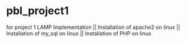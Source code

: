 # pbl_project1
for project 1
LAMP Implementation ||
Installation of apache2 on linux ||
Installation of my_sql on linux ||
Installation of PHP on linux 
